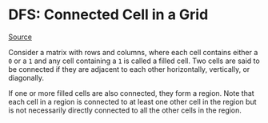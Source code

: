 # DFS: Connected Cell in a Grid

[Source](https://www.hackerrank.com/challenges/ctci-connected-cell-in-a-grid)

Consider a matrix with  rows and  columns, where each cell contains either a `0` or a `1` and any cell containing a `1` is called a filled cell. Two cells are said to be connected if they are adjacent to each other horizontally, vertically, or diagonally.

If one or more filled cells are also connected, they form a region. Note that each cell in a region is connected to at least one other cell in the region but is not necessarily directly connected to all the other cells in the region.